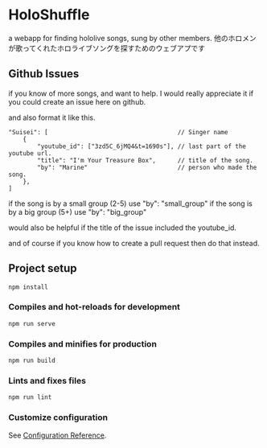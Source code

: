 # HoloShuffle
a webapp for finding hololive songs, sung by other members.
他のホロメンが歌ってくれたホロライブソングを探すためのウェブアプです

## Github Issues
if you know of more songs, and want to help.
I would really appreciate it if you could create an issue here on github.

and also format it like this.

    "Suisei": [                                    // Singer name
        {
            "youtube_id": ["3zd5C_6jMQ4&t=1690s"], // last part of the youtube url.
            "title": "I'm Your Treasure Box",      // title of the song.
            "by": "Marine"                         // person who made the song.
        },
    ]

if the song is by a small group (2-5) use "by": "small_group"
if the song is by a big group (5+) use "by": "big_group"

would also be helpful if the title of the issue included the youtube_id.

and of course if you know how to create a pull request then do that instead.

## Project setup
```
npm install
```

### Compiles and hot-reloads for development
```
npm run serve
```

### Compiles and minifies for production
```
npm run build
```

### Lints and fixes files
```
npm run lint
```

### Customize configuration
See [Configuration Reference](https://cli.vuejs.org/config/).
